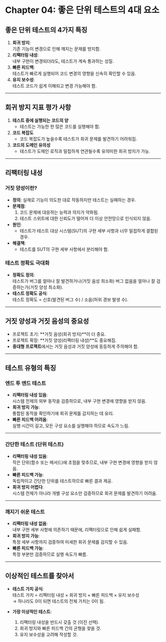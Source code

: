 # Chapter 04: 좋은 단위 테스트의 4대 요소

## 좋은 단위 테스트의 4가지 특징
1. **회귀 방지**:  
   기존 기능이 변경으로 인해 깨지는 문제를 방지함.
2. **리팩터링 내성**:  
   내부 구현이 변경되더라도, 테스트가 계속 통과하는 성질.
3. **빠른 피드백**:  
   테스트가 빠르게 실행되어 코드 변경의 영향을 신속히 확인할 수 있음.
4. **유지 보수성**:  
   테스트 코드가 쉽게 이해되고 변경 가능해야 함.

---

## 회귀 방지 지표 평가 사항
1. **테스트 중에 실행되는 코드의 양**  
   - 테스트는 가능한 한 많은 코드를 실행해야 함.
2. **코드 복잡도**  
   - 코드 복잡도가 높을수록 테스트가 회귀 문제를 발견하기 어려워짐.
3. **코드의 도메인 유의성**  
   - 테스트가 도메인 로직과 밀접하게 연관될수록 유의미한 회귀 방지가 가능.

---

## 리팩터링 내성

### 거짓 양성이란?  
- **정의**: 실제로 기능이 의도한 대로 작동하지만 테스트는 실패하는 경우.
- **문제점**:
  1. 코드 문제에 대응하는 능력과 의지가 약화됨.
  2. 테스트 스위트에 대한 신뢰도가 떨어져 더 이상 안전망으로 인식되지 않음.
- **원인**:
  - 테스트가 테스트 대상 시스템(SUT)의 구현 세부 사항과 너무 밀접하게 결합된 경우.
- **해결책**:
  - 테스트를 SUT의 구현 세부 사항에서 분리해야 함.

### 테스트 정확도 극대화
- **정확도 정의**:  
  테스트가 버그를 얼마나 잘 발견하거나(거짓 음성 최소화) 버그 없음을 얼마나 잘 검증하는가(거짓 양성 최소화).
- **테스트 정확도 공식**:  
  테스트 정확도 = 신호(발견된 버그 수) / 소음(허위 경보 발생 수).

---

## 거짓 양성과 거짓 음성의 중요성
- 프로젝트 초기: **거짓 음성(회귀 방지)**이 더 중요.  
- 프로젝트 확장: **거짓 양성(리팩터링 내성)**도 중요해짐.  
- **중대형 프로젝트**에서는 거짓 음성과 거짓 양성에 동등하게 주의해야 함.

---

## 테스트 유형의 특징

### 엔드 투 엔드 테스트
- **리팩터링 내성 있음**:  
  시스템 전체의 외부 동작을 검증하므로, 내부 구현 변경에 영향을 받지 않음.
- **회귀 방지 가능**:  
  통합된 동작을 확인하기에 회귀 문제를 감지하는 데 유리.
- **빠른 피드백 어려움**:  
  실행 시간이 길고, 모든 구성 요소를 실행해야 하므로 속도가 느림.

---

### 간단한 테스트 (단위 테스트)
- **리팩터링 내성 있음**:  
  작은 단위(함수 또는 메서드)에 초점을 맞추므로, 내부 구현 변경에 영향을 받지 않음.
- **빠른 피드백 가능**:  
  독립적이고 간단한 단위를 테스트하므로 빠른 결과 제공.
- **회귀 방지 어렵다**:  
  시스템 전체가 아니라 개별 구성 요소만 검증하므로 회귀 문제를 발견하기 어려움.

---

### 깨지기 쉬운 테스트
- **리팩터링 내성 없음**:  
  내부 구현 세부 사항에 의존하기 때문에, 리팩터링으로 인해 쉽게 실패함.
- **회귀 방지 가능**:  
  특정 세부 사항까지 검증하여 미세한 회귀 문제를 감지할 수 있음.
- **빠른 피드백 가능**:  
  특정 부분만 검증하므로 실행 속도가 빠름.

---

## 이상적인 테스트를 찾아서

- **테스트 가치 공식**:  
  테스트 가치 = 리팩터링 내성 × 회귀 방지 × 빠른 피드백 × 유지 보수성  
  → 하나라도 0이 되면 테스트의 전체 가치는 0이 됨.

- **가장 이상적인 테스트**:
  1. 리팩터링 내성을 반드시 갖출 것 (이진 선택).
  2. 회귀 방지와 빠른 피드백 간의 균형을 찾을 것.
  3. 유지 보수성을 고려해 작성할 것.

